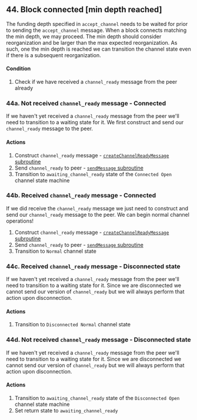 ## 44. Block connected [min depth reached]

The funding depth specified in `accept_channel` needs to be waited for prior to sending the `accept_channel` message. When a block connects matching the min depth, we may proceed. The min depth should consider reorganization and be larger than the max expected reorganization. As such, one the min depth is reached we can transition the channel state even if there is a subsequent reorganization.

#### Condition

1. Check if we have received a `channel_ready` message from the peer already

### 44a. Not received `channel_ready` message - Connected

If we haven't yet received a `channel_ready` message from the peer we'll need to transition to a waiting state for it. We first construct and send our `channel_ready` message to the peer.

#### Actions

1. Construct `channel_ready` message - [`createChannelReadyMessage` subroutine](../routines/createChannelReadyMessage.md)
1. Send `channel_ready` to peer - [`sendMessage` subroutine]()
1. Transition to `awaiting_channel_ready` state of the `Connected Open` channel state machine

### 44b. Received `channel_ready` message - Connected

If we did receive the `channel_ready` message we just need to construct and send our `channel_ready` message to the peer. We can begin normal channel operations!

1. Construct `channel_ready` message - [`createChannelReadyMessage` subroutine](../routines/createChannelReadyMessage.md)
1. Send `channel_ready` to peer - [`sendMessage` subroutine]()
1. Transition to `Normal` channel state

### 44c. Received `channel_ready` message - Disconnected state

If we haven't yet received a `channel_ready` message from the peer we'll need to transition to a waiting state for it. Since we are disconnected we cannot send our version of `channel_ready` but we will always perform that action upon disconnection.

#### Actions

1. Transition to `Disconnected Normal` channel state

### 44d. Not received `channel_ready` message - Disconnected state

If we haven't yet received a `channel_ready` message from the peer we'll need to transition to a waiting state for it. Since we are disconnected we cannot send our version of `channel_ready` but we will always perform that action upon disconnection.

#### Actions

1. Transition to `awaiting_channel_ready` state of the `Disconnected Open` channel state machine
1. Set return state to `awaiting_channel_ready`
